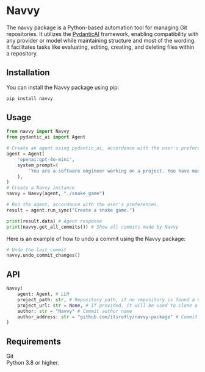 # Navvy

The navvy package is a Python-based automation tool for managing Git repositories. It utilizes the [PydanticAI](https://ai.pydantic.dev/) framework, enabling compatibility with any provider or model while maintaining structure and most of the wording. It facilitates tasks like evaluating, editing, creating, and deleting files within a repository.

## Installation

You can install the Navvy package using pip:

```sh
pip install navvy
```

## Usage

```python
from navvy import Navvy
from pydantic_ai import Agent

# Create an agent using pydantic_ai, accordance with the user's preferences.
agent = Agent(  
    'openai:gpt-4o-mini',
    system_prompt=(
        'You are a software engineer working on a project. You have made some changes to the codebase and committed them. '
    ),
)
# Create a Navvy instance
navvy = Navvy(agent, "./snake_game")

# Run the agent, accordance with the user's preferences.
result = agent.run_sync("Create a snake game.")

print(result.data) # Agent response
print(navvy.get_all_commits()) # Show all commits made by Navvy
```

Here is an example of how to undo a commit using the Navvy package:

```python
# Undo the last commit
navvy.undo_commit_changes()
```

## API 
```python
Navvy(
    agent: Agent, # LLM
    project_path: str, # Repository path, if no repository is found a new one will be created.
    project_url: str = None, # If provided, it will be used to clone a repository from the URL to the specified project_path.
    author: str = "Navvy" # Commit author name
    author_address: str = "github.com/itsrofly/navvy-package" # Commit author address
)
```

## Requirements

Git            
Python 3.8 or higher.